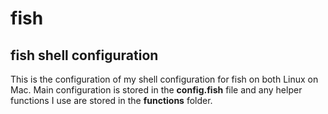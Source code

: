 # fish
## fish shell configuration
This is the configuration of my shell configuration for fish on both Linux on Mac.
Main configuration is stored in the **config.fish** file and any helper functions
I use are stored in the **functions** folder.
